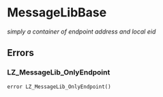 # MessageLibBase







*simply a container of endpoint address and local eid*



## Errors

### LZ_MessageLib_OnlyEndpoint

```solidity
error LZ_MessageLib_OnlyEndpoint()
```







